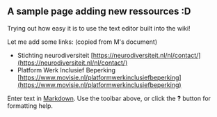 ## A sample page adding new ressources :D

Trying out how easy it is to use the text editor built into the wiki!

Let me add some links: (copied from M's document)
- Stichting neurodiversiteit [https://neurodiversiteit.nl/nl/contact/](https://neurodiversiteit.nl/nl/contact/) 
- Platform Werk Inclusief Beperking [https://www.movisie.nl/platformwerkinclusiefbeperking](https://www.movisie.nl/platformwerkinclusiefbeperking)  

Enter text in [Markdown](http://daringfireball.net/projects/markdown/). Use the toolbar above, or click the **?** button for formatting help.

